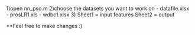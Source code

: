1)open nn_pso.m
2)choose the datasets you want to work on 
    - datafile.xlsx
    - prosLR1.xls
    - wdbc1.xlsx
3) Sheet1 = input features
    Sheet2 = output

**Feel free to make changes :)
